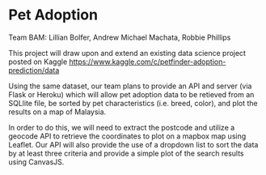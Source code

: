 # Pet Adoption

Team BAM: Lillian Bolfer, Andrew Michael Machata, Robbie Phillips

This project will draw upon and extend an existing data science project posted on Kaggle
https://www.kaggle.com/c/petfinder-adoption-prediction/data

Using the same dataset, our team plans to provide an API and server (via Flask or Heroku) 
which will allow pet adoption data to be retieved from an SQLlite file, be sorted by pet 
characteristics (i.e. breed, color), and plot the results on a map of Malaysia.

In order to do this, we will need to extract the postcode and utilize a geocode API to
retrieve the coordinates to plot on a mapbox map using Leaflet. 
Our API will also provide the use of a dropdown list to sort the data by at least three
criteria and provide a simple plot of the search results using CanvasJS.
